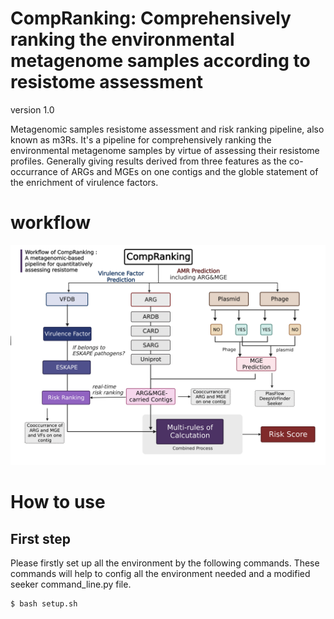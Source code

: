 # CompRanking: Comprehensively ranking the environmental metagenome samples according to resistome assessment

version 1.0

Metagenomic samples resistome assessment and risk ranking pipeline, also known as m3Rs. It's a pipeline for comprehensively ranking the environmental metagenome samples by virtue of assessing their resistome profiles. Generally giving results derived from three features as the co-occurrance of ARGs and MGEs on one contigs and the globle statement of the enrichment of virulence factors.

# workflow
![图片](/image/CompRanking.png)

# How to use
## First step
Please firstly set up all the environment by the following commands. These commands will help to config all the environment needed and a modified seeker command_line.py file.
```sh
$ bash setup.sh
```
